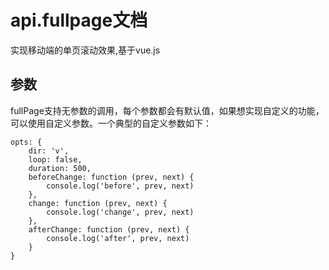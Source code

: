 # api.fullpage文档
实现移动端的单页滚动效果,基于vue.js

## 参数
fullPage支持无参数的调用，每个参数都会有默认值，如果想实现自定义的功能，可以使用自定义参数。一个典型的自定义参数如下：
```
opts: {
	dir: 'v',
	loop: false,
	duration: 500,
	beforeChange: function (prev, next) {
		console.log('before', prev, next)
	},
	change: function (prev, next) {
		console.log('change', prev, next)
	},
	afterChange: function (prev, next) {
		console.log('after', prev, next)
	}
}
```
